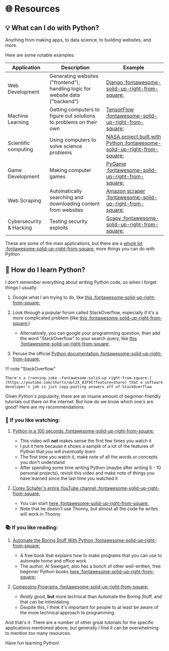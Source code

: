 # 🌐 Resources

## 💡 What can I do with Python?

Anything from making apps, to data science, to building websites, and more.

Here are some notable examples:

| Application | Description | Example |
| --- | --- | --- |
| Web Development | Generating websites ("frontend"), handling logic for website data ("backend") | [Django :fontawesome-solid-up-right-from-square:](https://www.djangoproject.com/) |
| Machine Learning | Getting computers to figure out solutions to problems on their own | [TensorFlow :fontawesome-solid-up-right-from-square:](https://www.tensorflow.org/about/case-studies) |
| Scientific computing | Using computers to solve science problems | [NASA project built with Python :fontawesome-solid-up-right-from-square:](https://code.nasa.gov/?q=python) |
| Game Development | Making computer games | [PyGame :fontawesome-solid-up-right-from-square:](https://www.pygame.org/tags/all) |
| Web Scraping | Automatically searching and downloading content from websites | [Amazon scraper :fontawesome-solid-up-right-from-square:](https://www.digitalocean.com/community/tutorials/scrape-amazon-product-information-beautiful-soup) |
| Cybersecurity & Hacking | Testing security exploits | [Scapy :fontawesome-solid-up-right-from-square:](https://scapy.net/) |

These are some of the main applications, but there are a [whole lot :fontawesome-solid-up-right-from-square:](https://github.com/search?q=python&type=repositories&s=stars&o=desc) more things you can do with Python

## 🏫 How do I learn Python?

I don't remember everything about writing Python code, so when I forget things I usually:

1. Google what I am trying to do, like [this :fontawesome-solid-up-right-from-square:](https://www.google.com/search?q=how+to+sort+a+list+in+python)
2. Look through a popular forum called StackOverflow, especially if it's a more complicated problem (like [this :fontawesome-solid-up-right-from-square:](https://stackoverflow.com/questions/231767/what-does-the-yield-keyword-do-in-python))

    - Alternatively, you can google your programming question, then add the word "StackOverflow" to your search query, like [this :fontawesome-solid-up-right-from-square:](https://www.google.com/search?q=what+does+yield+do+python+stackoverflow)

3. Peruse the official [Python documentation :fontawesome-solid-up-right-from-square:](https://docs.python.org/3/)

!!! note "StackOverflow"

    There's a [running joke :fontawesome-solid-up-right-from-square:](https://youtube.com/shorts/qol2X_8JF9I?feature=share) that a software developer's job is just copy-pasting answers off of StackOverflow

Given Python's popularity, there are an insane amount of beginner-friendly tutorials out there on the internet.
But how do we know which one's are good? Here are my recommendations:

### 🎥 If you like watching:

1. [Python in a 100 seconds :fontawesome-solid-up-right-from-square:](https://www.youtube.com/watch?v=x7X9w_GIm1s)

    - This video will **not** makes sense the first few times you watch it
    - I put it here because it shows a sample of a lot of the features of Python that _you will eventually learn_
    - The first time you watch it, make note of all the words or concepts you don't understand
    - After spending some time writing Python (maybe after writing 5 - 10 personal projects), revisit this video and make note of things you have learned since the last time you watched it

2. [Corey Schafer's entire YouTube channel :fontawesome-solid-up-right-from-square:](https://www.youtube.com/@coreyms)

    - You can start [here :fontawesome-solid-up-right-from-square:](https://www.youtube.com/playlist?list=PL-osiE80TeTt2d9bfVyTiXJA-UTHn6WwU) 
    - Note that he doesn't use Thonny, but almost all the code he writes will work in Thonny

### 📚 If you like reading:

1. [Automate the Boring Stuff With Python :fontawesome-solid-up-right-from-square:](https://automatetheboringstuff.com/)
   
    - A free book that explains how to make programs that you can use to automate home and office work
    - The author, Al Sweigart, also has a bunch of other well-written, free beginner Python books [here :fontawesome-solid-up-right-from-square:](https://inventwithpython.com/)
  
2. [Composing Programs :fontawesome-solid-up-right-from-square:](https://composingprograms.com/)

    - _Really_ good, **but** more technical than Automate the Boring Stuff, and that can be intimidating
    - Despite this, I think it's important for people to at least be aware of the more technical approach to programming


And that's it. There are a number of other great tutorials for the specific applications mentioned above, but generally I find it can be overwhelming to mention _too_ many resources.

Have fun learning Python!